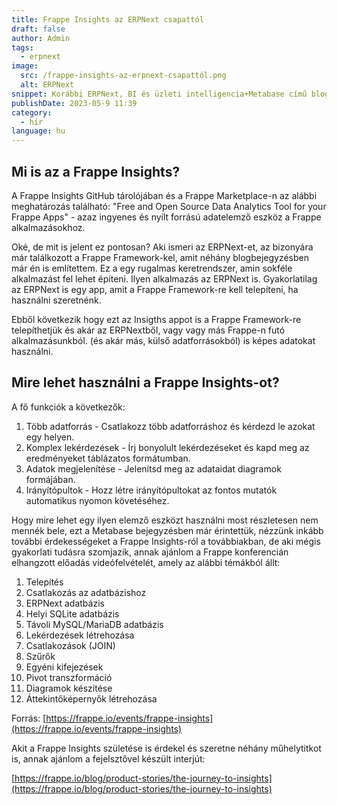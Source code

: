 ```yaml
---
title: Frappe Insights az ERPNext csapattól
draft: false
author: Admin
tags:
  - erpnext
image:
  src: /frappe-insights-az-erpnext-csapattól.png
  alt: ERPNext
snippet: Korábbi ERPNext, BI és üzleti intelligencia+Metabase című blogbejegyzésben direkt nem említettem, hogy a Frappe csapatnak is van hasonló megoldása, mert ezt a külön bejegyzést terveztem neki.
publishDate: 2023-05-9 11:39
category:
  - hír
language: hu
---
```


## Mi is az a Frappe Insights?

A Frappe Insights GitHub tárolójában és a Frappe Marketplace-n az alábbi meghatározás található: "Free and Open Source Data Analytics Tool for your Frappe Apps" - azaz ingyenes és nyílt forrású adatelemző eszköz a Frappe alkalmazásokhoz.

Oké, de mit is jelent ez pontosan? Aki ismeri az ERPNext-et, az bizonyára már találkozott a Frappe Framework-kel, amit néhány blogbejegyzésben már én is említettem. Ez a egy rugalmas keretrendszer, amin sokféle alkalmazást fel lehet építeni. Ilyen alkalmazás az ERPNext is. Gyakorlatilag az ERPNext is egy app, amit a Frappe Framework-re kell telepíteni, ha használni szeretnénk.

Ebből következik hogy ezt az Insigths appot is a Frappe Framework-re telepíthetjük és akár az ERPNextből, vagy vagy más Frappe-n futó alkalmazásunkból. (és akár más, külső adatforrásokból) is képes adatokat használni.

## Mire lehet használni a Frappe Insights-ot?

A fő funkciók a következők:

1. Több adatforrás - Csatlakozz több adatforráshoz és kérdezd le azokat egy helyen.
2. Komplex lekérdezések - Írj bonyolult lekérdezéseket és kapd meg az eredményeket táblázatos formátumban.
3. Adatok megjelenítése - Jelenítsd meg az adataidat diagramok formájában.
4. Irányítópultok - Hozz létre irányítópultokat az fontos mutatók automatikus nyomon követéséhez.

Hogy mire lehet egy ilyen elemző eszközt használni most részletesen nem mennék bele, ezt a Metabase bejegyzésben már érintettük, nézzünk inkább további érdekességeket a Frappe Insights-ról a továbbiakban, de aki mégis gyakorlati tudásra szomjazik, annak ajánlom a Frappe konferencián elhangzott előadás videófelvételét, amely az alábbi témákból állt:

1. Telepítés
2. Csatlakozás az adatbázishoz
3. ERPNext adatbázis
4. Helyi SQLite adatbázis
5. Távoli MySQL/MariaDB adatbázis
6. Lekérdezések létrehozása
7. Csatlakozások (JOIN)
8. Szűrők
9. Egyéni kifejezések
10. Pivot transzformáció
11. Diagramok készítése
12. Áttekintőképernyők létrehozása

Forrás: [https://frappe.io/events/frappe-insights](https://frappe.io/events/frappe-insights)

Akit a Frappe Insights születése is érdekel és szeretne néhány műhelytitkot is, annak ajánlom a fejelsztővel készült interjút:

[https://frappe.io/blog/product-stories/the-journey-to-insights](https://frappe.io/blog/product-stories/the-journey-to-insights)
